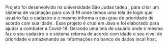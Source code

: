 Projeto  foi desenvolvido na universidade São Judas tadeu , para criar um sistema de vacinação para covid 19 onde temos uma tela de login que usuário faz o cadastro e o mesmo informa o seu grau de prioridade de acordo com sua idade  . Esse projeto é crud em Java  e foi elaborado para ajudar a combater a Covid-19.
Gerando uma tela de usuário onde o mesmo faz o seu cadastro o  e sistema retorna de acordo com idade o seu nivel de prioridade  e amazenando as informações no banco de dados local host.
